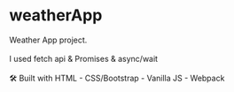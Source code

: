 # weatherApp
Weather App project. <br></br>
I used fetch api & Promises & async/wait <br></br>
🛠️ Built with HTML - CSS/Bootstrap - Vanilla JS - Webpack
